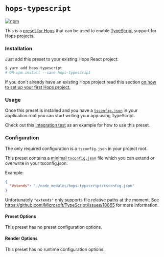 # `hops-typescript`

[![npm](https://img.shields.io/npm/v/hops-typescript.svg)](https://www.npmjs.com/package/hops-typescript)

This is a [preset for Hops](https://github.com/xing/hops/tree/wip-docs-next#presets) that can be used to enable [TypeScript](https://www.typescriptlang.org/) support for Hops projects.

### Installation

Just add this preset to your existing Hops React project:

```bash
$ yarn add hops-typescript
# OR npm install --save hops-typescript
```

If you don't already have an existing Hops project read this section [on how to set up your first Hops project.](https://github.com/xing/hops/tree/wip-docs-next#quick-start)

### Usage

Once this preset is installed and you have a [`tsconfig.json`](https://www.typescriptlang.org/docs/handbook/tsconfig-json.html) in your application root you can start writing your app using TypeScript.

Check out this [integration test](https://github.com/xing/hops/tree/next/packages/spec/integration/typescript) as an example for how to use this preset.

### Configuration

The only required configuration is a `tsconfig.json` in your project root.

This preset contains a [minimal `tsconfig.json`](https://github.com/xing/hops/blob/next/packages/typescript/tsconfig.json) file which you can extend or overwrite in your tsconfig.json:

Example:

```json
{
  "extends": "./node_modules/hops-typescript/tsconfig.json"
}
```

Unfortunately `"extends"` only supports file relative paths at the moment. See https://github.com/Microsoft/TypeScript/issues/18865 for more information.

#### Preset Options

This preset has no preset configuration options.

#### Render Options

This preset has no runtime configuration options.
